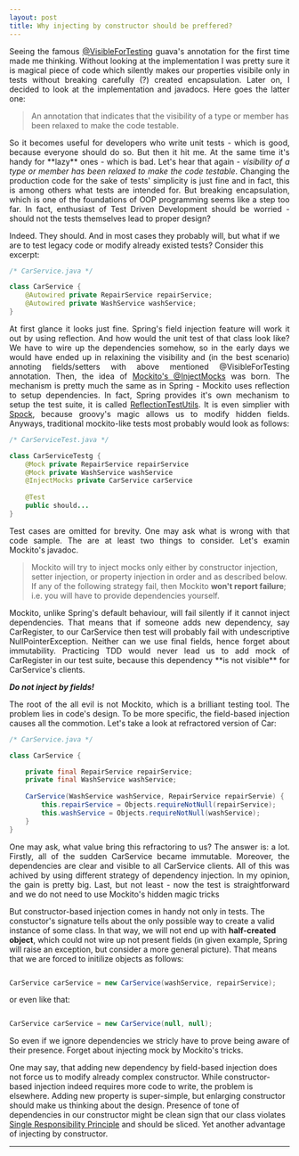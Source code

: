 ```yaml
---
layout: post
title: Why injecting by constructor should be preffered?
---
```

<p style="text-align:justify;">
Seeing the famous <a href="http://google-collections.googlecode.com/svn/trunk/javadoc/com/google/common/annotations/VisibleForTesting.html">@VisibleForTesting</a> guava's annotation for the first time made me thinking. Without looking at the implementation I was pretty sure it is magical piece of code which silently makes our properties visibile only in tests without breaking carefully (?) created encapsulation. Later on, I decided to look at the implementation and javadocs. Here goes the latter one:
</p>
<blockquote class="cite">
      <p>An annotation that indicates that the visibility of a type or member has been relaxed to make the code testable.</p>
</blockquote>
<p style="text-align:justify;">
So it becomes useful for developers who write unit tests - which is good, because everyone should do so. But then it hit me. At the same time it's handy for **lazy** ones - which is bad. Let's hear that again - <i>visibility of a type or member has been relaxed to make the code testable</i>. Changing the production code for the sake of tests' simplicity is just fine and in fact, this is among others what tests are intended for. But breaking encapsulation, which is one of the foundations of OOP programming seems like a step too far. In fact, enthusiast of Test Driven Development should be worried - should not the tests themselves lead to proper design?
		   
Indeed. They should. And in most cases they probably will, but what if we are to test legacy code or modify already existed tests? Consider this excerpt:</p>

```java
/* CarService.java */

class CarService {
	@Autowired private RepairService repairService;
	@Autowired private WashService washService;
}

```  
<p style="text-align:justify;">
At first glance it looks just fine. Spring's field injection feature will work it out by using reflection. And how would the unit test of that class look like? We have to wire up the dependencies somehow, so in the early days we would have ended up in relaxining the visibility and (in the best scenario) annoting fields/setters with above mentioned @VisibleForTesting annotation. Then, the idea of <a href="http://docs.mockito.googlecode.com/hg/1.9.5/org/mockito/InjectMocks.html">Mockito's @InjectMocks</a> was born. The mechanism is pretty much the same as in Spring - Mockito uses reflection to setup dependencies. In fact, Spring provides it's own mechanism to setup the test suite, it is called <a href="http://docs.spring.io/spring-framework/docs/2.5.x/api/org/springframework/test/util/ReflectionTestUtils.html">ReflectionTestUtils</a>. It is even simplier with <a href="https://code.google.com/p/spock/">Spock</a>, because groovy's magic allows us to modify hidden fields. Anyways, traditional mockito-like tests most probably would look as follows:</p>

```java
/* CarServiceTest.java */

class CarServiceTestg {
	@Mock private RepairService repairService
	@Mock private WashService washService
	@InjectMocks private CarService carService
	
	@Test
	public should...
}

```  
<p style="text-align:justify;">
Test cases are omitted for brevity. One may ask what is wrong with that code sample. The are at least two things to consider. Let's examin Mockito's javadoc.</p>

<blockquote class="cite">
      <p>Mockito will try to inject mocks only either by constructor injection, setter injection, or property injection in order and as described below. If any of the following strategy fail, then Mockito <strong>won't report failure</strong>; i.e. you will have to provide dependencies yourself.</p>
</blockquote>
<p style="text-align:justify;">
Mockito, unlike Spring's default behaviour, will fail silently if it cannot inject dependencies. That means that if someone adds new dependency, say CarRegister, to our CarService then test will probably fail with undescriptive NullPointerException. Neither can we use final fields, hence forget about immutability. Practicing TDD would never lead us to add mock of CarRegister in our test suite, because this dependency **is not visible** for CarService's clients.</p>

***Do not inject by fields!***
<p style="text-align:justify;">
The root of the all evil is not Mockito, which is a brilliant testing tool. The problem lies in code's design. To be more specific, the field-based injection causes all the commotion. Let's take a look at refractored version of Car:</p>

```java
/* CarService.java */

class CarService {

	private final RepairService repairService;
	private final WashService washService;
	
	CarService(WashService washService, RepairService repairServie) {
		this.repairService = Objects.requireNotNull(repairService);
		this.washService = Objects.requireNotNull(washService);
	}
}

```  
<p style="text-align:justify;">
One may ask, what value bring this refractoring to us? The answer is: a lot. Firstly, all of the sudden CarService became immutable. Moreover, the dependencies are clear and visible to all CarService clients. All of this was achived by using different strategy of dependency injection. In my opinion, the gain is pretty big. Last, but not least - now the test is straightforward and we do not need to use Mockito's hidden magic tricks
	
But constructor-based injection comes in handy not only in tests. The constuctor's signature tells about the only possible way to create a valid instance of some class. In that way, we will not end up with **half-created object**, which could not wire up not present fields (in given example, Spring will raise an exception, but consider a more general picture). That means that we are forced to initilize objects as follows:</p>

```java

CarService carService = new CarService(washService, repairService);

```  

or even like that:

```java

CarService carService = new CarService(null, null);

```  
<p style="text-align:justify;">
So even if we ignore dependencies we stricly have to prove being aware of their presence. Forget about injecting mock by Mockito's tricks.
	
One may say, that adding new dependency by field-based injection does not force us to modify already complex constructor. While constructor-based injection indeed requires more code to write, the problem is elsewhere. Adding new property is super-simple, but enlarging constructor should make us thinking about the design. Presence of tone of dependencies in our constructor might be clean sign that our class violates <a href="http://code.tutsplus.com/tutorials/solid-part-1-the-single-responsibility-principle--net-36074">Single Responsibility Principle</a> and should be sliced. Yet another advantage of injecting by constructor.</p>

****